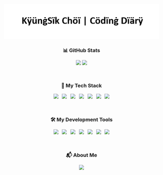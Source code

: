 <!--
**chlrudtlr/chlrudtlr** is a ✨ _special_ ✨ repository because its `README.md` (this file) appears on your GitHub profile.

Here are some ideas to get you started:

- 🔭 I’m currently working on ...
- 🌱 I’m currently learning ...
- 👯 I’m looking to collaborate on ...
- 🤔 I’m looking for help with ...
- 💬 Ask me about ...
- 📫 How to reach me: ...
- 😄 Pronouns: ...
- ⚡ Fun fact: ...
-->
<div align="center">
  <img src="assets/main_profile.gif" />
</div>

<h3 align="center">📊 GitHub Stats</h3>

<p align="center">
  <img src="https://github-readme-stats.vercel.app/api/top-langs/?username=chlrudtlr&layout=compact&theme=transparent" width="31%" />
  <img src="https://github-readme-stats.vercel.app/api?username=chlrudtlr&show_icons=true&theme=transparent" width="40%" />
</p>

<br>
<h3 align="center">🌿 My Tech Stack</h3>
<p align="center">
  <img src="https://img.shields.io/badge/C-00599C?style=flat-square&logo=c&logoColor=white" />
  &nbsp;
  <img src="https://img.shields.io/badge/C++-00599C?style=flat-square&logo=c%2b%2b&logoColor=white" />
  &nbsp;
  <img src="https://img.shields.io/badge/Python-3776AB?style=flat-square&logo=python&logoColor=white" />
  &nbsp;
  <img src="https://img.shields.io/badge/Java-007396?style=flat-square&logo=java&logoColor=white" />
  &nbsp;
  <img src="https://img.shields.io/badge/JavaScript-F7DF1E?style=flat-square&logo=javascript&logoColor=black" />
  &nbsp;
  <img src="https://img.shields.io/badge/Kotlin-7F52FF?style=flat-square&logo=kotlin&logoColor=white" />
  &nbsp;
  <img src="https://img.shields.io/badge/Bash-4EAA25?style=flat-square&logo=gnu-bash&logoColor=white" />
</p>
<br>
<h3 align="center">🛠 My Development Tools</h3>
<p align="center">
  <img src="https://img.shields.io/badge/Git-F05032?style=flat-square&logo=git&logoColor=white" />
  &nbsp;
  <img src="https://img.shields.io/badge/GitHub-181717?style=flat-square&logo=github&logoColor=white" />
  &nbsp;
  <img src="https://img.shields.io/badge/VSCode-007ACC?style=flat-square&logo=visual-studio-code&logoColor=white" />
  &nbsp;
  <img src="https://img.shields.io/badge/Vim-019733?style=flat-square&logo=vim&logoColor=white" />
  &nbsp;
  <img src="https://img.shields.io/badge/Docker-2496ED?style=flat-square&logo=docker&logoColor=white" />
  &nbsp;
  <img src="https://img.shields.io/badge/Ubuntu-E95420?style=flat-square&logo=ubuntu&logoColor=white" />
  &nbsp;
  <img src="https://img.shields.io/badge/WSL-4D4D4D?style=flat-square&logo=windows&logoColor=white" />
</p>
<br>
<h3 align="center">📬 About Me</h3>
<p align="center">
  <a href="misosunboy2@naver.com">
    <img src="https://img.shields.io/badge/Email-D14836?style=flat-square&logo=gmail&logoColor=white"/>
</p>
